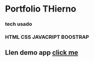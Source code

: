 

# Portfolio THierno
### tech usado
### HTML CSS JAVACRIPT BOOSTRAP
## LIen demo app [click me](https://portfolio-thierno-224.netlify.app/ "click me")
